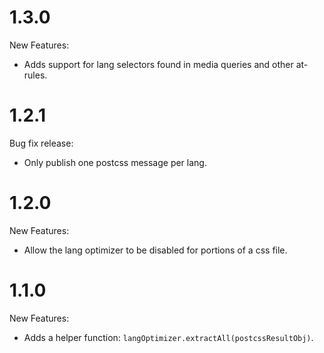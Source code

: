# 1.3.0

New Features:

* Adds support for lang selectors found in media queries and other at-rules.

# 1.2.1

Bug fix release:

* Only publish one postcss message per lang.

# 1.2.0

New Features:

* Allow the lang optimizer to be disabled for portions of a css file.

# 1.1.0

New Features:

* Adds a helper function: `langOptimizer.extractAll(postcssResultObj)`.
